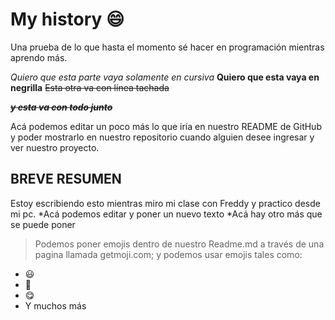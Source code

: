 # My history 😄
Una prueba de lo que hasta el momento sé hacer en programación mientras aprendo más.

*Quiero que esta parte vaya solamente en cursiva*
**Quiero que esta vaya en negrilla**
~~Esta otra va con línea tachada~~

**~~*y esta va con todo junto*~~**

Acá podemos editar un poco más lo que iría en nuestro README de GitHub y poder mostrarlo en nuestro repositorio cuando alguien desee ingresar y ver nuestro proyecto.

## BREVE RESUMEN
Estoy escribiendo esto mientras miro mi clase con Freddy y practico desde mi pc.
*Acá podemos editar y poner un nuevo texto
*Acá hay otro más que se puede poner

> Podemos poner emojis dentro de nuestro Readme.md a través de una pagina llamada getmoji.com; y podemos usar emojis tales como:

- 😃
- 🤣
- 😋
- Y muchos más
